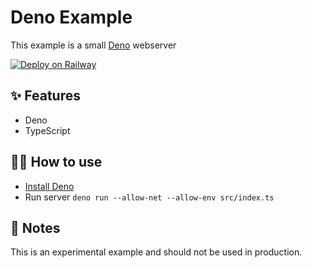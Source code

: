 # Deno Example

This example is a small [Deno](https://deno.land/) webserver

[![Deploy on Railway](https://railway.app/button.svg)](https://railway.app/new/template/LsaSsU)

## ✨ Features

- Deno
- TypeScript

## 💁‍♀️ How to use

- [Install Deno](https://deno.land/)
- Run server `deno run --allow-net --allow-env src/index.ts`

## 📝 Notes

This is an experimental example and should not be used in production.
